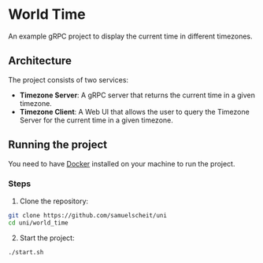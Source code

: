 # World Time

An example gRPC project to display the current time in different timezones.

## Architecture

The project consists of two services:

-   **Timezone Server**: A gRPC server that returns the current time in a given timezone.
-   **Timezone Client**: A Web UI that allows the user to query the Timezone Server for the current time in a given timezone.

## Running the project

You need to have [Docker](https://docs.docker.com/get-docker/) installed on your machine to run the project.

### Steps

1. Clone the repository:

```bash
git clone https://github.com/samuelscheit/uni
cd uni/world_time
```

2. Start the project:

```bash
./start.sh
```
